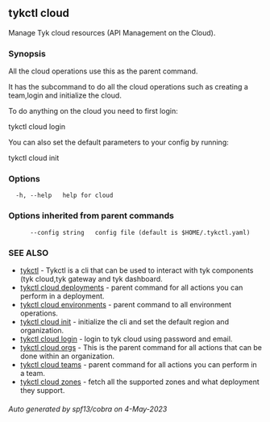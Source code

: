 ## tykctl cloud

Manage Tyk cloud resources (API Management on the Cloud).

### Synopsis


All the cloud operations use this as the parent command.

It has the subcommand to do all the cloud operations such as creating a team,login and initialize the cloud.

To do anything on the cloud you need to first login:

tykctl cloud login 

You can also set the default parameters to your config by running:

tykctl cloud init



### Options

```
  -h, --help   help for cloud
```

### Options inherited from parent commands

```
      --config string   config file (default is $HOME/.tykctl.yaml)
```

### SEE ALSO

* [tykctl](tykctl.md)	 - Tykctl is a cli that can be used to interact with tyk components (tyk cloud,tyk gateway and tyk dashboard.
* [tykctl cloud deployments](tykctl_cloud_deployments.md)	 - parent command for all actions you can perform in a deployment.
* [tykctl cloud environments](tykctl_cloud_environments.md)	 - parent command to all environment operations.
* [tykctl cloud init](tykctl_cloud_init.md)	 - initialize the cli and set the default region and organization.
* [tykctl cloud login](tykctl_cloud_login.md)	 - login to tyk cloud using password and email.
* [tykctl cloud orgs](tykctl_cloud_orgs.md)	 - This is the parent command for all actions that can be done within an organization.
* [tykctl cloud teams](tykctl_cloud_teams.md)	 - parent command for all actions you can perform in a team.
* [tykctl cloud zones](tykctl_cloud_zones.md)	 - fetch all the supported zones and what deployment they support.

###### Auto generated by spf13/cobra on 4-May-2023
